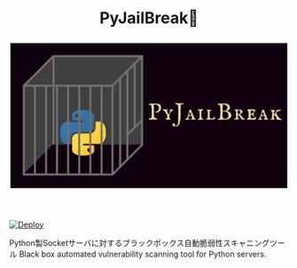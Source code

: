 <h1 align="center">
<p>PyJailBreak👿</p>
<img src="./assets/logo_readme_title.png" width="500" />
</h1><br>


[![Deploy](https://github.com/SecHack365-Fans/PyJailBreak/actions/workflows/gh-pages.yml/badge.svg)](https://github.com/SecHack365-Fans/PyJailBreak/actions/workflows/gh-pages.yml)


Python製Socketサーバに対するブラックボックス自動脆弱性スキャニングツール
Black box automated vulnerability scanning tool for Python servers.